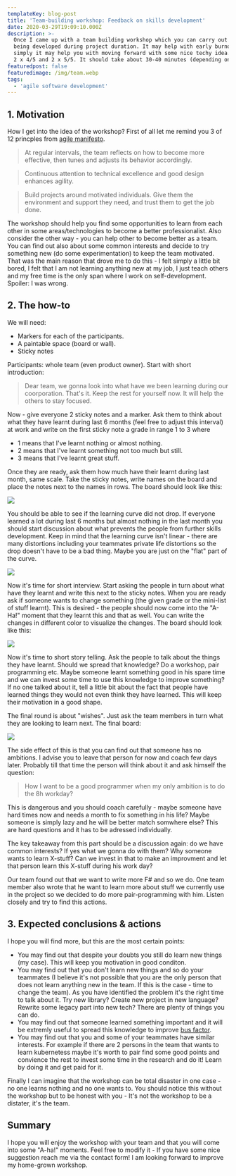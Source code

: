 ```yaml
---
templateKey: blog-post
title: 'Team-building workshop: Feedback on skills development'
date: 2020-03-29T19:09:10.000Z
description: >-
  Once I came up with a team building workshop which you can carry out with your teammates. It focuses on skills
  being developed during project duration. It may help with early burnout detection, silent disagreement or 
  simply it may help you with moving forward with some nice techy idea. After the workshop I've aquired quick feedback with
  2 x 4/5 and 2 x 5/5. It should take about 30-40 minutes (depending on few factors).
featuredpost: false
featuredimage: /img/team.webp
tags:
  - 'agile software development'
---
```

## 1. Motivation
How I get into the idea of the workshop? First of all let me remind you 3 of 12 princples from <a href="https://agilemanifesto.org/principles.html" target="_blank">agile manifesto</a>.
>At regular intervals, the team reflects on how to become more effective, then tunes and adjusts its behavior accordingly. 

>Continuous attention to technical excellence and good design enhances agility. 

>Build projects around motivated individuals. Give them the environment and support they need, and trust them to get the job done.

The workshop should help you find some opportunities to learn from each other in some areas/technologies to become a better professionalist. Also consider the other way - you can help other to become better as a team. You can find out also about some common interests and decide to try something new (do some experimentation) to keep the team motivated. That was the main reason that drove me to do this - I felt simply a little bit bored, I felt that I am not learning anything new at my job, I just teach others and my free time is the only span where I work on self-development. Spoiler: I was wrong.

## 2. The how-to
We will need:
* Markers for each of the participants.
* A paintable space (board or wall).
* Sticky notes

Participants: whole team (even product owner). Start with short introduction: 
> Dear team, we gonna look into what have we been learning during our coorporation. 
That's it. Keep the rest for yourself now. It will help the others to stay focused.

Now - give everyone 2 sticky notes and a marker. Ask them to think about what they have learnt during last 6 months (feel free to adjust this interval) at work and write on the first sticky note a grade in range 1 to 3 where
* 1 means that I've learnt nothing or almost nothing.
* 2 means that I've learnt something not too much but still.
* 3 means that I've learnt great stuff.

Once they are ready, ask them how much have their learnt during last month, same scale. Take the sticky notes, write names on the board and place the notes next to the names in rows. The board should look like this:

![](/img/post3/1.jpg)

You should be able to see if the learning curve did not drop. If everyone learned a lot during last 6 months but almost nothing in the last month you should start discussion about what prevents the people from further skills development. Keep in mind that the learning curve isn't linear - there are many distortions including your teammates private life distortions so the drop doesn't have to be a bad thing. Maybe you are just on the "flat" part of the curve.

![](/img/learning.png)

Now it's time for short interview. Start asking the people in turn about what have they learnt and write this next to the sticky notes. When you are ready ask if someone wants to change something (the given grade or the mini-list of stuff learnt). This is desired - the people should now come into the "A-Ha!" moment that they learnt this and that as well. You can write the changes in different color to visualize the changes. The board should look like this:

![](/img/post3/2.jpg)

Now it's time to short story telling. Ask the people to talk about the things they have learnt. Should we spread that knowledge? Do a workshop, pair programming etc. Maybe someone learnt something good in his spare time and we can invest some time to use this knowledge to improve something? If no one talked about it, tell a little bit about the fact that people have learned things they would not even think they have learned. This will keep their motivation in a good shape.

The final round is about "wishes". Just ask the team members in turn what they are looking to learn next. The final board:

![](/img/post3/3.jpg)

The side effect of this is that you can find out that someone has no ambitions. I advise you to leave that person for now and coach few days later. Probably till that time the person will think about it and ask himself the question:
> How I want to be a good programmer when my only ambition is to do the 8h workday?

This is dangerous and you should coach carefully - maybe someone have hard times now and needs a month to fix something in his life? Maybe someone is simply lazy and he will be better match somwhere else? This are hard questions and it has to be adressed individually.

The key takeaway from this part should be a discussion again: do we have common interests? If yes what we gonna do with them? Why someone wants to learn X-stuff? Can we invest in that to make an improvment and let that person learn this X-stuff during his work day?

Our team found out that we want to write more F# and so we do. One team member also wrote that he want to learn more about stuff we currently use in the project so we decided to do more pair-programming with him. Listen closely and try to find this actions.

## 3. Expected conclusions & actions
I hope you will find more, but this are the most certain points:
* You may find out that despite your doubts you still do learn new things (my case). This will keep you motivation in good conditon.
* You may find out that you don't learn new things and so do your teammates (I believe it's not possible that you are the only person that does not learn anything new in the team. If this is the case - time to change the team). As you have identified the problem it's the right time to talk about it. Try new library? Create new project in new language? Rewrite some legacy part into new tech? There are plenty of things you can do.
* You may find out that someone learned something important and it will be extremly useful to spread this knowledge to improve <a href="https://en.wikipedia.org/wiki/Bus_factor" target="_blank">bus factor</a>. 
* You may find out that you and some of your teammates have similar interests. For example if there are 2 persons in the team that wants to learn kubernetess maybe it's worth to pair find some good points and convience the rest to invest some time in the research and do it! Learn by doing it and get paid for it.

Finally I can imagine that the workshop can be total disaster in one case - no one learns nothing and no one wants to. You should notice this without the workshop but to be honest with you - It's not the workshop to be a distater, it's the team.

## Summary
I hope you will enjoy the workshop with your team and that you will come into some "A-ha!" moments. Feel free to modify it - If you have some nice suggestion reach me via the contact form! I am looking forward to improve my home-grown workshop.